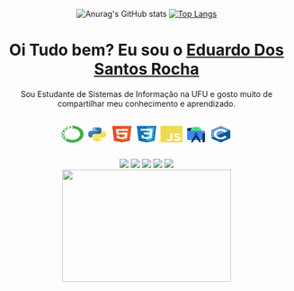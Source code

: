 



<div align="center" > 

![Anurag's GitHub stats](https://github-readme-stats.vercel.app/api?username=EduardodosSantosRocha2&show_icons=true&theme=radical)
[![Top Langs](https://github-readme-stats.vercel.app/api/top-langs/?username=EduardodosSantosRocha2&hide_progress=true&theme=radical)](https://github.com/EduardodosSantosRocha2)

 </div >  
  
  

</div>    

  

  <h1 align="center">
    Oi Tudo bem? Eu sou o 
    <a href="https://www.linkedin.com/in/eduardo-santos-b69414242/">Eduardo Dos Santos Rocha </a>
  </h1>





<div>
   
 
  
  <p align="center">
    Sou Estudante de Sistemas de Informação na UFU e gosto muito de compartilhar meu conhecimento e aprendizado.
      
  </p>
  
  
</div>

<!-- <div align="center">
  <a href="https://github.com/duribeiro">
    <img height="150em" src="https://github-readme-stats.vercel.app/api?username=EduardodosSantosRocha2&count_private=true&include_all_commits=true&show_icons=true&theme=dracula&hide_border=false&show_owner=true"/>
    <img height="150em" src="https://github-readme-stats.vercel.app/api/top-langs/?username=EduardodosSantosRocha2&theme=dracula&hide_border=false&&layout=compact"/>
  </a>
</div>
  
</div> -->



<div align="center" style="display: inline_block"><br>
 
  <img align="center" alt="Rafa-pyton2" height="30" width="40" src="https://raw.githubusercontent.com/devicons/devicon/1119b9f84c0290e0f0b38982099a2bd027a48bf1/icons/anaconda/anaconda-original.svg">

  
  <img align="center" alt="Dudu-Python" height="30" width="40" src="https://raw.githubusercontent.com/devicons/devicon/master/icons/python/python-original.svg">
  <img align="center" alt="Dudu-HTML" height="30" width="40" src="https://raw.githubusercontent.com/devicons/devicon/master/icons/html5/html5-original.svg">
   <img align="center" alt="Dudu-CSS" height="30" width="40" src="https://raw.githubusercontent.com/devicons/devicon/master/icons/css3/css3-original.svg">
  <img align="center" alt="Dudu-Js" height="30" width="40" src="https://raw.githubusercontent.com/devicons/devicon/master/icons/javascript/javascript-plain.svg">

  <img align="center" alt="Dudu-android" height="30" width="40" src="https://raw.githubusercontent.com/devicons/devicon/1119b9f84c0290e0f0b38982099a2bd027a48bf1/icons/androidstudio/androidstudio-original.svg">
  
  <img align="center" alt="Rafa-c" height="30" width="40" src="https://raw.githubusercontent.com/devicons/devicon/1119b9f84c0290e0f0b38982099a2bd027a48bf1/icons/c/c-original.svg">
 
</div>
  
  ##
 
<div align="center"> 
  <a href="https://www.youtube.com/channel/UCfu-7qaH6p1aWz4ybl4ISvA" target="_blank"></a>
  <a href="https://www.instagram.com/dudusantos_777/" target="_blank"><img src="https://img.shields.io/badge/-Instagram-%23E4405F?style=for-the-badge&logo=instagram&logoColor=white" target="_blank"></a>
 	<a href="https://www.twitch.tv/frangofritohjd" target="_blank"><img src="https://img.shields.io/badge/Twitch-9146FF?style=for-the-badge&logo=twitch&logoColor=white" target="_blank"></a>
 <a href="#" target="_blank"><img src="https://img.shields.io/badge/Discord-7289DA?style=for-the-badge&logo=discord&logoColor=white" target="_blank"></a> 
  <a href = "eduardo.rocha@ufu.br"><img src="https://img.shields.io/badge/-Gmail-%23333?style=for-the-badge&logo=gmail&logoColor=white" target="_blank"></a>
  <a href="https://www.linkedin.com/in/eduardo-santos-b69414242/" target="_blank"><img src="https://img.shields.io/badge/-LinkedIn-%230077B5?style=for-the-badge&logo=linkedin&logoColor=white" target="_blank"></a> 
  

  
<div align="center">

  
</div>
   
   
  
</div>

 <div align="center">
        <img src="https://media.tenor.com/E_Vb-uVd4oMAAAAM/naruto-rocklee.gif" target="_blank" height="200" width="300">
 </div>


</div>  


